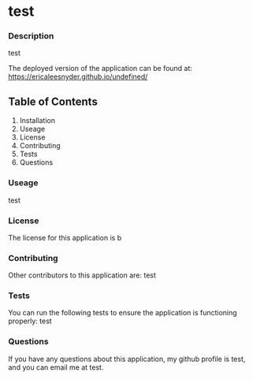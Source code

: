 # test

### Description

test

The deployed version of the application can be found at:
https://ericaleesnyder.github.io/undefined/

## Table of Contents
1. Installation
2. Useage
3. License
4. Contributing
5. Tests
6. Questions

### Useage

test

### License

The license for this application is b

### Contributing

Other contributors to this application are:
test

### Tests

You can run the following tests to ensure the application is functioning properly:
test

### Questions

If you have any questions about this application, my github profile is test, and you can email me at test.
